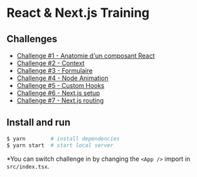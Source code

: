 # React & Next.js Training

## Challenges
- [Challenge #1 - Anatomie d'un composant React](src/challenge-1/README.md)
- [Challenge #2 - Context](src/challenge-2/README.md)
- [Challenge #3 - Formulaire](src/challenge-3/README.md)
- [Challenge #4 - Node Animation](src/challenge-4/README.md)
- [Challenge #5 - Custom Hooks](src/challenge-5/README.md)
- [Challenge #6 - Next.js setup](src/challenge-6/README.md)
- [Challenge #7 - Next.js routing](src/challenge-7/README.md)

## Install and run

```bash
$ yarn        # install dependencies
$ yarn start  # start local server
```

*You can switch challenge in by changing the `<App />` import in `src/index.tsx`.